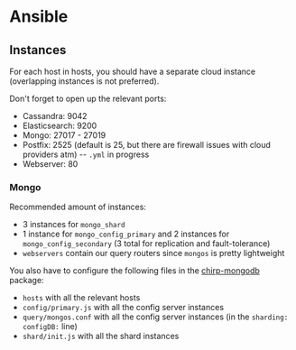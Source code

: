 # Ansible

## Instances

For each host in hosts, you should have a separate cloud instance (overlapping instances is not preferred).

Don't forget to open up the relevant ports:

* Cassandra: 9042
* Elasticsearch: 9200
* Mongo: 27017 - 27019
* Postfix: 2525 (default is 25, but there are firewall issues with cloud providers atm) -- `.yml` in progress
* Webserver: 80

### Mongo

Recommended amount of instances:

* 3 instances for `mongo_shard`
* 1 instance for `mongo_config_primary` and 2 instances for `mongo_config_secondary` (3 total for replication and fault-tolerance)
* `webservers` contain our query routers since `mongos` is pretty lightweight

You also have to configure the following files in the [chirp-mongodb](../packages/chirp-mongodb) package:

* `hosts` with all the relevant hosts
* `config/primary.js` with all the config server instances
* `query/mongos.conf` with all the config server instances (in the `sharding: configDB:` line)
* `shard/init.js` with all the shard instances
